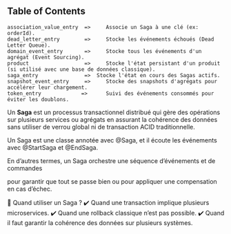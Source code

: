 ## Table of Contents

	association_value_entry  =>  	Associe un Saga à une clé (ex: orderId).
	dead_letter_entry		 =>  	Stocke les événements échoués (Dead Letter Queue).
	domain_event_entry		 =>  	Stocke tous les événements d'un agrégat (Event Sourcing).
	product					 =>  	Stocke l'état persistant d'un produit (si utilisé avec une base de données classique).
	saga_entry	 			 =>  Stocke l'état en cours des Sagas actifs.
	snapshot_event_entry	 =>  	Stocke des snapshots d'agrégats pour accélérer leur chargement.
	token_entry             =>  	Suivi des événements consommés pour éviter les doublons.

Un **Saga** est un processus transactionnel distribué qui gère des opérations sur plusieurs
services ou agrégats en assurant la cohérence des données
sans utiliser de verrou global ni de transaction ACID traditionnelle.

Un Saga est une classe annotée avec @Saga, et il écoute les événements avec @StartSaga et @EndSaga.

En d’autres termes, un Saga orchestre une séquence d’événements et de commandes

pour garantir que tout se passe bien ou pour appliquer une compensation en cas d’échec.

🎯 Quand utiliser un Saga ?
✔️ Quand une transaction implique plusieurs microservices.
✔️ Quand une rollback classique n’est pas possible.
✔️ Quand il faut garantir la cohérence des données sur plusieurs systèmes.